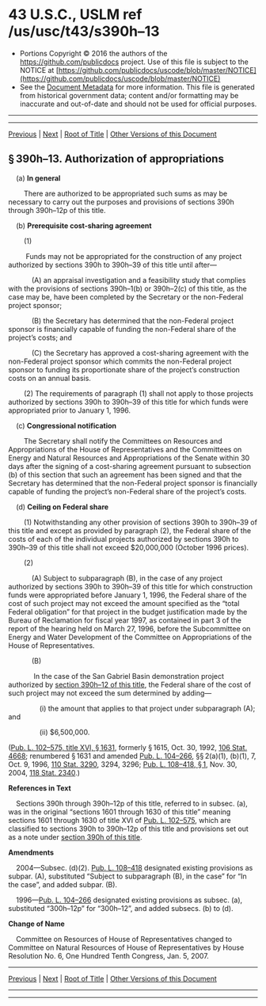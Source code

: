 ---
---

# 43 U.S.C., USLM ref /us/usc/t43/s390h–13

* Portions Copyright © 2016 the authors of the https://github.com/publicdocs project.
  Use of this file is subject to the NOTICE at [https://github.com/publicdocs/uscode/blob/master/NOTICE](https://github.com/publicdocs/uscode/blob/master/NOTICE)
* See the [Document Metadata](././../../../../..//README.md) for more information.
  This file is generated from historical government data; content and/or formatting may be inaccurate and out-of-date and should not be used for official purposes.

----------
----------

[Previous](./../../../../..//us/usc/t43/ch12/schI/m__us_usc_t43_s390h–12p.md) | [Next](./../../../../..//us/usc/t43/ch12/schI/m__us_usc_t43_s390h–14.md) | [Root of Title](./../../../../../) | [Other Versions of this Document](https://publicdocs.github.io/go/links?ns=uslm&ref=%2Fus%2Fusc%2Ft43%2Fs390h%E2%80%9313)

## § 390h–13. Authorization of appropriations

    (a) __In general__ 

        There are authorized to be appropriated such sums as may be necessary to carry out the purposes and provisions of sections 390h through 390h–12p of this title.

    (b) __Prerequisite cost-sharing agreement__ 

        (1)

         Funds may not be appropriated for the construction of any project authorized by sections 390h to 390h–39 of this title until after—

            (A) an appraisal investigation and a feasibility study that complies with the provisions of sections 390h–1(b) or 390h–2(c) of this title, as the case may be, have been completed by the Secretary or the non-Federal project sponsor;

            (B) the Secretary has determined that the non-Federal project sponsor is financially capable of funding the non-Federal share of the project’s costs; and

            (C) the Secretary has approved a cost-sharing agreement with the non-Federal project sponsor which commits the non-Federal project sponsor to funding its proportionate share of the project’s construction costs on an annual basis.

        (2) The requirements of paragraph (1) shall not apply to those projects authorized by sections 390h to 390h–39 of this title for which funds were appropriated prior to January 1, 1996.

    (c) __Congressional notification__ 

        The Secretary shall notify the Committees on Resources and Appropriations of the House of Representatives and the Committees on Energy and Natural Resources and Appropriations of the Senate within 30 days after the signing of a cost-sharing agreement pursuant to subsection (b) of this section that such an agreement has been signed and that the Secretary has determined that the non-Federal project sponsor is financially capable of funding the project’s non-Federal share of the project’s costs.

    (d) __Ceiling on Federal share__ 

        (1) Notwithstanding any other provision of sections 390h to 390h–39 of this title and except as provided by paragraph (2), the Federal share of the costs of each of the individual projects authorized by sections 390h to 390h–39 of this title shall not exceed $20,000,000 (October 1996 prices).

        (2)

            (A) Subject to subparagraph (B), in the case of any project authorized by sections 390h to 390h–39 of this title for which construction funds were appropriated before January 1, 1996, the Federal share of the cost of such project may not exceed the amount specified as the “total Federal obligation” for that project in the budget justification made by the Bureau of Reclamation for fiscal year 1997, as contained in part 3 of the report of the hearing held on March 27, 1996, before the Subcommittee on Energy and Water Development of the Committee on Appropriations of the House of Representatives.

            (B)

             In the case of the San Gabriel Basin demonstration project authorized by [section 390h–12 of this title][/us/usc/t43/s390h–12], the Federal share of the cost of such project may not exceed the sum determined by adding—

                (i) the amount that applies to that project under subparagraph (A); and

                (ii) $6,500,000.

([Pub. L. 102–575, title XVI, § 1631][/us/pl/102/575/s1631], formerly § 1615, Oct. 30, 1992, [106 Stat. 4668][/us/stat/106/4668]; renumbered § 1631 and amended [Pub. L. 104–266][/us/pl/104/266], §§ 2(a)(1), (b)(1), 7, Oct. 9, 1996, [110 Stat. 3290][/us/stat/110/3290], 3294, 3296; [Pub. L. 108–418, § 1][/us/pl/108/418/s1], Nov. 30, 2004, [118 Stat. 2340][/us/stat/118/2340].)

 __References in Text__ 

    Sections 390h through 390h–12p of this title, referred to in subsec. (a), was in the original “sections 1601 through 1630 of this title” meaning sections 1601 through 1630 of title XVI of [Pub. L. 102–575][/us/pl/102/575], which are classified to sections 390h to 390h–12p of this title and provisions set out as a note under [section 390h of this title][/us/usc/t43/s390h].

 __Amendments__ 

    2004—Subsec. (d)(2). [Pub. L. 108–418][/us/pl/108/418] designated existing provisions as subpar. (A), substituted “Subject to subparagraph (B), in the case” for “In the case”, and added subpar. (B).

    1996—[Pub. L. 104–266][/us/pl/104/266] designated existing provisions as subsec. (a), substituted “300h–12p” for “300h–12”, and added subsecs. (b) to (d).

 __Change of Name__ 

    Committee on Resources of House of Representatives changed to Committee on Natural Resources of House of Representatives by House Resolution No. 6, One Hundred Tenth Congress, Jan. 5, 2007.

----------

[Previous](./../../../../..//us/usc/t43/ch12/schI/m__us_usc_t43_s390h–12p.md) | [Next](./../../../../..//us/usc/t43/ch12/schI/m__us_usc_t43_s390h–14.md) | [Root of Title](./../../../../../) | [Other Versions of this Document](https://publicdocs.github.io/go/links?ns=uslm&ref=%2Fus%2Fusc%2Ft43%2Fs390h%E2%80%9313)

----------
----------

[/us/usc/t43/s390h–12]: https://publicdocs.github.io/go/links?ns=uslm&ref=%2Fus%2Fusc%2Ft43%2Fs390h%E2%80%9312
[/us/pl/102/575/s1631]: https://publicdocs.github.io/go/links?ns=uslm&ref=%2Fus%2Fpl%2F102%2F575%2Fs1631
[/us/stat/106/4668]: https://publicdocs.github.io/go/links?ns=uslm&ref=%2Fus%2Fstat%2F106%2F4668
[/us/pl/104/266]: https://publicdocs.github.io/go/links?ns=uslm&ref=%2Fus%2Fpl%2F104%2F266
[/us/stat/110/3290]: https://publicdocs.github.io/go/links?ns=uslm&ref=%2Fus%2Fstat%2F110%2F3290
[/us/pl/108/418/s1]: https://publicdocs.github.io/go/links?ns=uslm&ref=%2Fus%2Fpl%2F108%2F418%2Fs1
[/us/stat/118/2340]: https://publicdocs.github.io/go/links?ns=uslm&ref=%2Fus%2Fstat%2F118%2F2340
[/us/pl/102/575]: https://publicdocs.github.io/go/links?ns=uslm&ref=%2Fus%2Fpl%2F102%2F575
[/us/usc/t43/s390h]: https://publicdocs.github.io/go/links?ns=uslm&ref=%2Fus%2Fusc%2Ft43%2Fs390h
[/us/pl/108/418]: https://publicdocs.github.io/go/links?ns=uslm&ref=%2Fus%2Fpl%2F108%2F418
[/us/pl/104/266]: https://publicdocs.github.io/go/links?ns=uslm&ref=%2Fus%2Fpl%2F104%2F266


